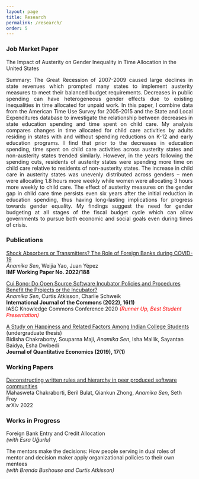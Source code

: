 ```yaml
---
layout: page
title: Research
permalink: /research/
order: 5
---
```


### **Job Market Paper**

The Impact of Austerity on Gender Inequality in Time Allocation in the United States <br>

<p align="justify"> Summary: The Great Recession of 2007-2009 caused large declines in state revenues which prompted many states to implement austerity measures to meet their balanced budget requirements. Decreases in public spending can have heterogeneous gender effects due to existing inequalities in time allocated for unpaid work. In this paper, I combine data from the American Time Use Survey for 2005-2015 and the State and Local Expenditures database to investigate the relationship between decreases in state education spending and time spent on child care. My analysis compares changes in time allocated for child care activities by adults residing in states with and without spending reductions on K-12 and early education programs. I find that prior to the decreases in education spending, time spent on child care activities across austerity states and non-austerity states trended similarly. However, in the years following the spending cuts, residents of austerity states were spending more time on child care relative to residents of non-austerity states. The increase in child care in austerity states was unevenly distributed across genders – men were allocating 1.8 hours more weekly while women were allocating 3 hours more weekly to child care. The effect of austerity measures on the gender gap in child care time persists even six years after the initial reduction in education spending, thus having long-lasting implications for progress towards gender equality. My findings suggest the need for gender budgeting at all stages of the fiscal budget cycle which can allow governments to pursue both economic and social goals even during times of crisis. </p>

### **Publications**

[Shock Absorbers or Transmitters? The Role of Foreign Banks during COVID-19](https://www.imf.org/en/Publications/WP/Issues/2022/09/16/Shock-Absorbers-or-Transmitters-The-Role-of-Foreign-Banks-during-COVID-19-523563) <br>
*Anamika Sen*, Weijia Yao, Juan Yépez <br>
**IMF Working Paper No. 2022/188**

[Cui Bono: Do Open Source Software Incubator Policies and Procedures Benefit the Projects or the Incubator?](http://doi.org/10.5334/ijc.1176) <br>
*Anamika Sen*, Curtis Atkisson, Charlie Schweik <br>
**International Journal of the Commons (2022), 16(1)** <br>
IASC Knowledge Commons Conference 2020 <a style="color:red"><i>(Runner Up, Best Student Presentation)</i></a>

[A Study on Happiness and Related Factors Among Indian College Students](https://doi.org/10.1007/s40953-018-0125-8) (undergraduate thesis) <br>
Bidisha Chakraborty, Souparna Maji, *Anamika Sen*, Isha Mallik, Sayantan Baidya, Esha Dwibedi <br>
**Journal of Quantitative Economics (2019), 17(1)** 

### **Working Papers**

[Deconstructing written rules and hierarchy in peer produced software communities](https://doi.org/10.48550/arXiv.2206.07992) <br>
Mahasweta Chakraborti, Beril Bulat, Qiankun Zhong, *Anamika Sen*, Seth Frey <br>
arXiv 2022

### **Works in Progress**
Foreign Bank Entry and Credit Allocation <br>
*(with Esra Uğurlu)*

The mentors make the decisions: How people serving in dual roles of mentor and decision maker apply organizational policies to their own mentees <br>
*(with Brenda Bushouse and Curtis Atkisson)*
